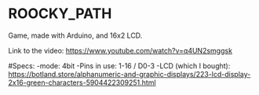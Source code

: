 # ROOCKY_PATH
Game, made with Arduino, and 16x2 LCD.

Link to the video: https://www.youtube.com/watch?v=q4UN2smggsk

#Specs:
-mode: 4bit
-Pins in use: 1-16 / D0-3
-LCD (which I bought): https://botland.store/alphanumeric-and-graphic-displays/223-lcd-display-2x16-green-characters-5904422309251.html






